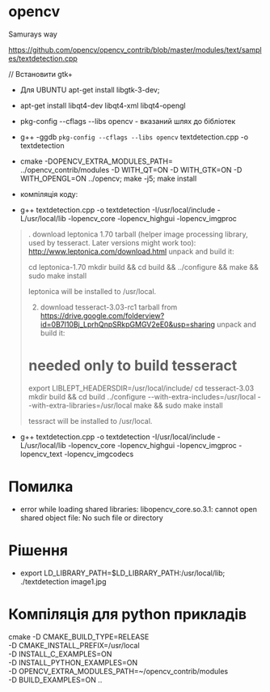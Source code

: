 # opencv
Samurays way

https://github.com/opencv/opencv_contrib/blob/master/modules/text/samples/textdetection.cpp

// Встановити gtk+
* Для UBUNTU apt-get install libgtk-3-dev;  
* apt-get install libqt4-dev  libqt4-xml libqt4-opengl
* pkg-config --cflags --libs opencv -  вказаний шлях до бібліотек
* g++ -ggdb `pkg-config --cflags --libs opencv` textdetection.cpp -o textdetection
* cmake -DOPENCV_EXTRA_MODULES_PATH= ../opencv_contrib/modules -D WITH_QT=ON -D WITH_GTK=ON -D WITH_OPENGL=ON ../opencv; make -j5; make install


* компіляція коду: 
* g++  textdetection.cpp -o textdetection -I/usr/local/include -L/usr/local/lib -lopencv_core -lopencv_highgui -lopencv_imgproc


>. download leptonica 1.70 tarball (helper image processing library, used by tesseract. Later versions might work too):
>http://www.leptonica.com/download.html
>unpack and build it:
>
>cd leptonica-1.70
>mkdir build && cd build && ../configure && make && sudo make install
>
>leptonica will be installed to /usr/local.
>
>2. download tesseract-3.03-rc1 tarball from https://drive.google.com/folderview?id=0B7l10Bj_LprhQnpSRkpGMGV2eE0&usp=sharing
>unpack and build it:
>
># needed only to build tesseract
>export LIBLEPT_HEADERSDIR=/usr/local/include/
>cd tesseract-3.03
>mkdir build && cd build
>../configure --with-extra-includes=/usr/local --with-extra-libraries=/usr/local
>make && sudo make install
>
>tessract will be installed to /usr/local.


* g++  textdetection.cpp -o textdetection -I/usr/local/include -L/usr/local/lib -lopencv_core -lopencv_highgui -lopencv_imgproc -lopencv_text -lopencv_imgcodecs

# Помилка
* error while loading shared libraries: libopencv_core.so.3.1: cannot open shared object file: No such file or directory
# Рішення
* export LD_LIBRARY_PATH=$LD_LIBRARY_PATH:/usr/local/lib; ./textdetection image1.jpg

# Компіляція для python  прикладів
cmake -D CMAKE_BUILD_TYPE=RELEASE \
	-D CMAKE_INSTALL_PREFIX=/usr/local \
	-D INSTALL_C_EXAMPLES=ON \
	-D INSTALL_PYTHON_EXAMPLES=ON \
	-D OPENCV_EXTRA_MODULES_PATH=~/opencv_contrib/modules \
	-D BUILD_EXAMPLES=ON ..

